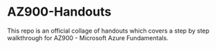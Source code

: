 # AZ900-Handouts
This repo is an official collage of handouts which covers a step by step walkthrough for AZ900 - Microsoft Azure Fundamentals.
